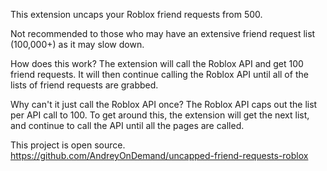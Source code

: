 This extension uncaps your Roblox friend requests from 500.

Not recommended to those who may have an extensive friend request list (100,000+) as it may slow down.

How does this work?
The extension will call the Roblox API and get 100 friend requests. It will then continue calling the Roblox API until all of the lists of friend requests are grabbed.

Why can't it just call the Roblox API once?
The Roblox API caps out the list per API call to 100. To get around this, the extension will get the next list, and continue to call the API until all the pages are called.

This project is open source.
https://github.com/AndreyOnDemand/uncapped-friend-requests-roblox